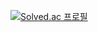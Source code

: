[![Solved.ac 프로필](http://mazassumnida.wtf/api/v2/generate_badge?boj=kikongdosa)](https://solved.ac/kikongdosa)
